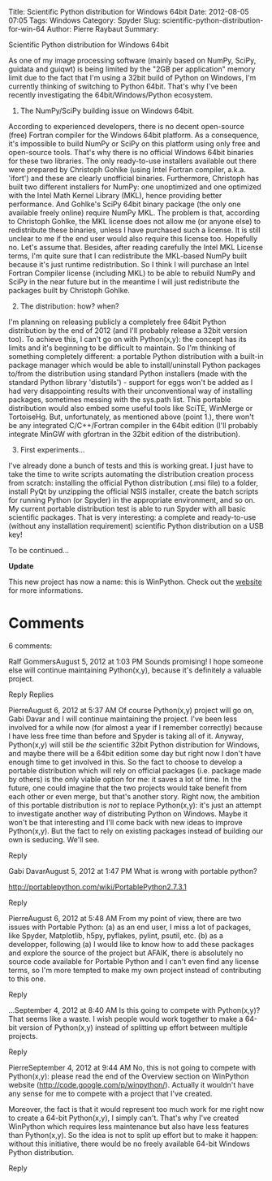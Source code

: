Title: Scientific Python distribution for Windows 64bit
Date: 2012-08-05 07:05
Tags: Windows
Category: Spyder
Slug: scientific-python-distribution-for-win-64
Author: Pierre Raybaut
Summary: 

Scientific Python distribution for Windows 64bit

As one of my image processing software (mainly based on NumPy, SciPy, guidata and guiqwt) is being limited by the "2GB per application" memory limit due to the fact that I'm using a 32bit build of Python on Windows, I'm currently thinking of switching to Python 64bit. That's why I've been recently investigating the 64bit/Windows/Python ecosystem. 

1. The NumPy/SciPy building issue on Windows 64bit.

According to experienced developers, there is no decent open-source (free) Fortran compiler for the Windows 64bit platform. As a consequence, it's impossible to build NumPy or SciPy on this platform using only free and open-source tools. That's why there is no official Windows 64bit binaries for these two libraries. The only ready-to-use installers available out there were prepared by Christoph Gohlke (using Intel Fortran compiler, a.k.a. 'ifort') and these are clearly unofficial binaries. Furthermore, Christoph has built two different installers for NumPy: one unoptimized and one optimized with the Intel Math Kernel Library (MKL), hence providing better performance. And Gohlke's SciPy 64bit binary package (the only one available freely online) require NumPy MKL. The problem is that, according to Christoph Gohlke, the MKL license does not allow me (or anyone else) to redistribute these binaries, unless I have purchased such a license. It is still unclear to me if the end user would also require this license too. Hopefully no. Let's assume that. Besides, after reading carefully the Intel MKL License terms, I'm quite sure that I can redistribute the MKL-based NumPy built because it's just runtime redistribution. So I think I will purchase an Intel Fortran Compiler license (including MKL) to be able to rebuild NumPy and SciPy in the near future but in the meantime I will just redistribute the packages built by Christoph Gohlke. 

2. The distribution: how? when?

I'm planning on releasing publicly a completely free 64bit Python distribution by the end of 2012 (and I'll probably release a 32bit version too). To achieve this, I can't go on with Python(x,y): the concept has its limits and it's beginning to be difficult to maintain. So I'm thinking of something completely different: a portable Python distribution with a built-in package manager which would be able to install/uninstall Python packages to/from the distribution using standard Python installers (made with the standard Python library 'distutils') - support for eggs won't be added as I had very disappointing results with their unconventional way of installing packages, sometimes messing with the sys.path list. This portable distribution would also embed some useful tools like SciTE, WinMerge or TortoiseHg. But, unfortunately, as mentioned above (point 1.), there won't be any integrated C/C++/Fortran compiler in the 64bit edition (I'll probably integrate MinGW with gfortran in the 32bit edition of the distribution). 

3. First experiments...

I've already done a bunch of tests and this is working great. I just have to take the time to write scripts automating the distribution creation process from scratch: installing the official Python distribution (.msi file) to a folder, install PyQt by unzipping the official NSIS installer, create the batch scripts for running Python (or Spyder) in the appropriate environment, and so on. My current portable distribution test is able to run Spyder with all basic scientific packages. That is very interesting: a complete and ready-to-use (without any installation requirement) scientific Python distribution on a USB key!

To be continued...


**Update**

This new project has now a name: this is WinPython. Check out the [website](http://code.google.com/p/winpython/) for more informations.

Comments
========

6 comments:

Ralf GommersAugust 5, 2012 at 1:03 PM
Sounds promising! I hope someone else will continue maintaining Python(x,y), because it's definitely a valuable project.

Reply
Replies

PierreAugust 6, 2012 at 5:37 AM
Of course Python(x,y) project will go on, Gabi Davar and I will continue maintaining the project. I've been less involved for a while now (for almost a year if I remember correctly) because I have less free time than before and Spyder is taking all of it. Anyway, Python(x,y) will still be *the* scientific 32bit Python distribution for Windows, and maybe there will be a 64bit edition some day but right now I don't have enough time to get involved in this. So the fact to choose to develop a portable distribution which will rely on official packages (i.e. package made by others) is the only viable option for me: it saves a lot of time. 
In the future, one could imagine that the two projects would take benefit from each other or even merge, but that's another story. Right now, the ambition of this portable distribution is *not* to replace Python(x,y): it's just an attempt to investigate another way of distributing Python on Windows. Maybe it won't be that interesting and I'll come back with new ideas to improve Python(x,y). But the fact to rely on existing packages instead of building our own is seducing. We'll see.

Reply

Gabi DavarAugust 5, 2012 at 1:47 PM
What is wrong with portable python?

http://portablepython.com/wiki/PortablePython2.7.3.1

Reply

PierreAugust 6, 2012 at 5:48 AM
From my point of view, there are two issues with Portable Python:
(a) as an end user, I miss a lot of packages, like Spyder, Matplotlib, h5py, pyflakes, pylint, psutil, etc. 
(b) as a developper, following (a) I would like to know how to add these packages and explore the source of the project but AFAIK, there is absolutely no source code available for Portable Python and I can't even find any license terms, so I'm more tempted to make my own project instead of contributing to this one.

Reply

...September 4, 2012 at 8:40 AM
Is this going to compete with Python(x,y)? That seems like a waste. I wish people would work together to make a 64-bit version of Python(x,y) instead of splitting up effort between multiple projects.

Reply

PierreSeptember 4, 2012 at 9:44 AM
No, this is not going to compete with Python(x,y): please read the end of the Overview section on WinPython website (http://code.google.com/p/winpython/). Actually it wouldn't have any sense for me to compete with a project that I've created.

Moreover, the fact is that it would represent too much work for me right now to create a 64-bit Python(x,y), I simply can't. That's why I've created WinPython which requires less maintenance but also have less features than Python(x,y). So the idea is not to split up effort but to make it happen: without this initiative, there would be no freely available 64-bit Windows Python distribution.

Reply
